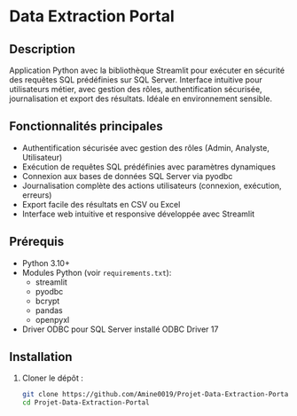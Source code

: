 # Data Extraction Portal

## Description

Application Python avec la bibliothèque Streamlit pour exécuter en sécurité des requêtes SQL prédéfinies sur SQL Server. Interface intuitive pour utilisateurs métier, avec gestion des rôles, authentification sécurisée, journalisation et export des résultats. Idéale en environnement sensible.

## Fonctionnalités principales

- Authentification sécurisée avec gestion des rôles (Admin, Analyste, Utilisateur)
- Exécution de requêtes SQL prédéfinies avec paramètres dynamiques
- Connexion aux bases de données SQL Server via pyodbc
- Journalisation complète des actions utilisateurs (connexion, exécution, erreurs)
- Export facile des résultats en CSV ou Excel
- Interface web intuitive et responsive développée avec Streamlit

## Prérequis

- Python 3.10+
- Modules Python (voir `requirements.txt`):
  - streamlit
  - pyodbc
  - bcrypt
  - pandas
  - openpyxl
- Driver ODBC pour SQL Server installé ODBC Driver 17

## Installation

1. Cloner le dépôt :
   ```bash
   git clone https://github.com/Amine0019/Projet-Data-Extraction-Portal.git
   cd Projet-Data-Extraction-Portal
